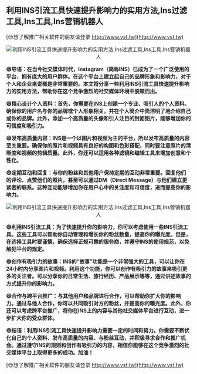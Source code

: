 ## **利用INS引流工具快速提升影响力的实用方法,Ins过滤工具,Ins工具,Ins营销机器人**

[😍想了解推广相关软件的朋友请登录 http://www.vst.tw](http://www.vst.tw)

 <center><img src="https://vst.tw/MP4/tuiguang/png/3.png" alt="利用INS引流工具快速提升影响力的实用方法,Ins过滤工具,Ins工具,Ins营销机器人"></center>

**😄导语：在当今社交媒体时代，Instagram（简称INS）已成为了一个广泛使用的平台，拥有庞大的用户群体。在这个平台上建立起自己的品牌形象和影响力，对于个人和企业来说都是非常重要的。本文将分享一些利用INS引流工具快速提升影响力的实用方法，帮助你在这个竞争激烈的社交媒体环境中脱颖而出。**

**😄精心设计个人资料：首先，你需要在INS上创建一个专业、吸引人的个人资料。确保你的用户名与你的品牌或个人形象相关，并在个人简介中简洁明了地介绍自己或你的品牌。此外，添加一个高质量的头像和引人注目的封面图片，能够增加你的可信度和吸引力。**

**😄发布高质量内容：INS是一个以图片和视频为主的平台，所以发布高质量的内容至关重要。确保你的照片和视频具有良好的构图和色彩搭配，同时要注意照片的清晰度和视频的剪辑质量。此外，你还可以运用各种滤镜和编辑工具来增加创意和个性化。**

**😄定期互动和回复：与你的粉丝和其他用户保持定期的互动非常重要。回复他们的评论、点赞他们的照片，甚至可以通过DM（Direct Message）与他们建立更紧密的联系。这种互动能够增加你在用户心中的关注度和可信度，进而提高你的影响力。**

 <center><img src="https://vst.tw/MP4/tuiguang/png/8.png" alt="利用INS引流工具快速提升影响力的实用方法,Ins过滤工具,Ins工具,Ins营销机器人"></center>

**😄利用INS引流工具：为了快速提升你的影响力，你可以考虑使用一些INS引流工具。这些工具可以帮助你自动管理和增长你的粉丝数量，提高你的曝光度。但是，在选择工具时要谨慎，确保选择正规可靠的服务商，并遵守INS的使用规范，以免触犯平台的规定。**

**😄创作有吸引力的故事：INS的“故事”功能是一个非常强大的工具，可以让你在24小时内分享图片和视频。利用这个功能，你可以创作有吸引力的故事来吸引更多的关注者。可以分享你的日常生活、旅行经历、产品展示等等，通过讲述故事的方式提升你的影响力。**

**😄合作与跨平台推广：与其他用户和品牌进行合作，可以帮助你扩大你的影响力。通过与他人合作，你可以共同吸引对方的粉丝，并提高你的曝光度。此外，你还可以考虑跨平台推广，将你在INS上的内容与其他社交媒体平台进行互动，进一步扩大你的受众群体。**

**😄结语：利用INS引流工具快速提升影响力需要一定的时间和努力。你需要不断优化自己的个人资料、发布高质量的内容、与粉丝互动，并积极寻求合作和推广机会。通过遵守INS的规则和创作有吸引力的内容，相信你能够在这个竞争激烈的社交媒体平台上取得更多的成功。加油！**

[😍想了解推广相关软件的朋友请登录 http://www.vst.tw](http://www.vst.tw)



